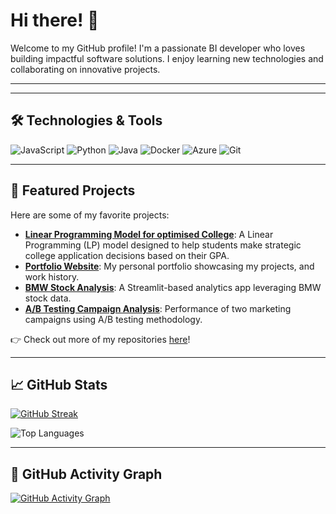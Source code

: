 # Hi there! 👋

Welcome to my GitHub profile! I'm a passionate BI developer who loves building impactful software solutions. I enjoy learning new technologies and collaborating on innovative projects.

---


---

## 🛠 Technologies & Tools

![JavaScript](https://img.shields.io/badge/-JavaScript-F7DF1E?logo=javascript&logoColor=black&style=flat)
![Python](https://img.shields.io/badge/-Python-3776AB?logo=python&logoColor=white&style=flat)
![Java](https://img.shields.io/badge/-Java-007396?logo=java&logoColor=white&style=flat)
![Docker](https://img.shields.io/badge/-Docker-2496ED?logo=docker&logoColor=white&style=flat)
![Azure](https://img.shields.io/badge/-Azure-0078D7?logo=microsoft-azure&logoColor=white&style=flat)
![Git](https://img.shields.io/badge/-Git-F05032?logo=git&logoColor=white&style=flat)

---

## 🚀 Featured Projects

Here are some of my favorite projects:

- [**Linear Programming Model for optimised College**](https://ads2024.github.io/US-College-Optimizer-LP-Model/): A Linear Programming (LP) model designed to help students make strategic college application decisions based on their GPA.
- [**Portfolio Website**](https://ads2024.github.io/): My personal portfolio showcasing my projects, and work history.
- [**BMW Stock Analysis**](https://bmw-stock-analysis-dashboard.streamlit.app/): A Streamlit-based analytics app leveraging BMW stock data.
- [**A/B Testing Campaign Analysis**](https://ads2024.github.io/AB-Testing-Campaign-Analysis/): Performance of two marketing campaigns using A/B testing methodology.

👉 Check out more of my repositories [here](https://github.com/Ads2024?tab=repositories)!

---

## 📈 GitHub Stats

[![GitHub Streak](https://github-readme-streak-stats.herokuapp.com?user=Ads2024&theme=dark&background=000000)](https://git.io/streak-stats)

![Top Languages](https://github-readme-stats.vercel.app/api/top-langs/?username=Ads2024&layout=compact&theme=vision-friendly-dark)

---


## 🎨 GitHub Activity Graph
[![GitHub Activity Graph](https://github-readme-activity-graph.vercel.app/graph?username=Ads2024&bg_color=0d1117&color=ffffff&line=00ff00&point=00ff00&area=true&hide_border=true)](https://github.com/ashutosh00710/github-readme-activity-graph)







